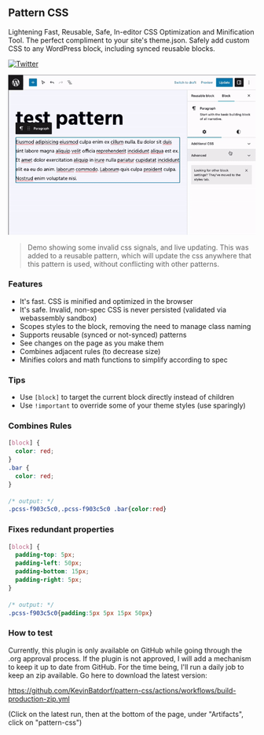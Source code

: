 ## Pattern CSS

Lightening Fast, Reusable, Safe, In-editor CSS Optimization and Minification Tool. The perfect compliment to your site's theme.json. Safely add custom CSS to any WordPress block, including synced reusable blocks.

[![Twitter](https://img.shields.io/twitter/url/https/twitter.com/kevinbatdorf.svg?style=social&label=Follow%20%40kevinbatdorf)](https://twitter.com/kevinbatdorf)

![alt text](.wordpress-org/screenshot-1.gif "Example")

> Demo showing some invalid css signals, and live updating. This was added to a reusable pattern, which will update the css anywhere that this pattern is used, without conflicting with other patterns.

### Features

- It's fast. CSS is minified and optimized in the browser
- It's safe. Invalid, non-spec CSS is never persisted (validated via webassembly sandbox)
- Scopes styles to the block, removing the need to manage class naming
- Supports reusable (synced or not-synced) patterns
- See changes on the page as you make them
- Combines adjacent rules (to decrease size)
- Minifies colors and math functions to simplify according to spec

### Tips

- Use `[block]` to target the current block directly instead of children
- Use `!important` to override some of your theme styles (use sparingly)

### Combines Rules
<!-- prettier-ignore -->
```css
[block] {
  color: red;
}
.bar {
  color: red;
}

/* output: */
.pcss-f903c5c0,.pcss-f903c5c0 .bar{color:red}
```

### Fixes redundant properties
<!-- prettier-ignore -->
```css
[block] {
  padding-top: 5px;
  padding-left: 50px;
  padding-bottom: 15px;
  padding-right: 5px;
}

/* output: */
.pcss-f903c5c0{padding:5px 5px 15px 50px}
```

### How to test

Currently, this plugin is only available on GitHub while going through the .org approval process. If the plugin is not approved, I will add a mechanism to keep it up to date from GitHub. For the time being, I'll run a daily job to keep an zip available. Go here to download the latest version:

https://github.com/KevinBatdorf/pattern-css/actions/workflows/build-production-zip.yml

(Click on the latest run, then at the bottom of the page, under "Artifacts", click on "pattern-css")
